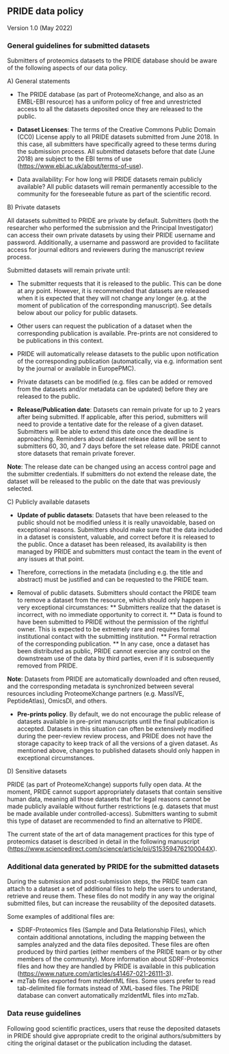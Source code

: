 
## PRIDE data policy
Version 1.0 (May 2022)


### General guidelines for submitted datasets

Submitters of proteomics datasets to the PRIDE database should be aware of the following aspects of our data policy.

A) General statements

* The PRIDE database (as part of ProteomeXchange, and also as an EMBL-EBI resource) has a uniform policy of free and unrestricted access to all the datasets deposited once they are released to the public.

* **Dataset Licenses**: The terms of the Creative Commons Public Domain (CC0) License apply to all PRIDE datasets submitted from June 2018. In this case, all submitters have specifically agreed to these terms during the submission process. All submitted datasets before that date (June 2018) are subject to the EBI terms of use (https://www.ebi.ac.uk/about/terms-of-use).

* Data availability: For how long will PRIDE datasets remain publicly available? All public datasets will remain permanently accessible to the community for the foreseeable future as part of the scientific record.

B) Private datasets

All datasets submitted to PRIDE are private by default. Submitters (both the researcher who performed the submission and the Principal Investigator) can access their own private datasets by using their PRIDE  username and password. Additionally, a username and password are provided to facilitate access for journal editors and reviewers during the manuscript review process.

Submitted datasets will remain private until:

* The submitter requests that it  is released to the public. This can be done at any point. However, it is recommended that datasets are released when it is expected that they will not change any longer  (e.g. at the moment of publication of the corresponding manuscript). See details below about our policy for public datasets.

* Other users can request the publication of a dataset when the corresponding publication is available. Pre-prints are not considered to be publications in this context.

* PRIDE will automatically release datasets to the public upon notification of the  corresponding publication (automatically, via e.g. information sent by the journal or available in EuropePMC).

* Private datasets can be modified (e.g. files can be added or removed from the datasets and/or metadata can be updated) before they are released to the public.

* **Release/Publication date**: Datasets can remain private for up to 2 years after being submitted. If applicable, after this period, submitters will need to provide a tentative date for the release of a given dataset. Submitters will be able to extend this date once the deadline is approaching. Reminders about dataset release dates will be sent to submitters 60, 30, and 7 days before the set release date. PRIDE cannot store datasets that remain private forever.

**Note**: The release date can be changed using an access control page and the submitter credentials. If submitters do not extend the release date, the dataset will be released to the public on the date that was previously selected.

C) Publicly available datasets

* **Update of public datasets**: Datasets that have been released to the public should not be modified unless it is really unavoidable, based on exceptional reasons. Submitters should make sure that the data included in a dataset is consistent, valuable, and correct before it is released to the public. Once a dataset has been released, its availability is then managed by PRIDE and submitters must contact the team in the event of any issues at that point.

* Therefore, corrections in the metadata (including e.g. the title and abstract) must be justified and can be requested to the PRIDE team.

* Removal of  public datasets. Submitters should contact the PRIDE team to remove a dataset from the resource, which should only happen in very exceptional circumstances:
  ** Submitters realize that the dataset is incorrect, with no immediate opportunity to correct it.
  ** Data is found to have been submitted to PRIDE without the permission of the rightful owner. This is expected to be extremely rare and requires formal institutional contact with the submitting institution.
  ** Formal retraction of the corresponding publication.
  ** In any case, once a  dataset has been distributed as public, PRIDE cannot exercise any control on the downstream use of the data by third parties, even if it is subsequently removed from PRIDE.

**Note**: Datasets from PRIDE are automatically downloaded and often reused, and the corresponding metadata is synchronized between  several  resources including ProteomeXchange partners (e.g. MassIVE, PeptideAtlas), OmicsDI, and others.

* **Pre-prints policy**. By default, we do not encourage the public release of datasets available in pre-print manuscripts until the final publication is accepted. Datasets in this situation can often be extensively modified during the peer-review review process, and PRIDE does not have the storage capacity to keep track of all the versions of a given dataset. As mentioned above, changes to published datasets should only happen in exceptional circumstances.


D) Sensitive datasets

PRIDE (as part of ProteomeXchange) supports fully open data. At the moment, PRIDE  cannot support appropriately datasets that contain sensitive human data, meaning all those datasets that for legal reasons cannot be made publicly available without further restrictions (e.g. datasets that must be made available under controlled-access). Submitters wanting to submit this type of dataset are recommended to find an alternative to PRIDE.

The current state of the art of data management practices for this type of proteomics dataset is described in detail in the following manuscript (https://www.sciencedirect.com/science/article/pii/S153594762100044X).


### Additional data generated by PRIDE for the submitted datasets

During the submission and post-submission steps, the PRIDE team can attach to a dataset a set of additional files to help the users to understand, retrieve and reuse them. These files do not modify in any way the original submitted files, but can increase the reusability of the deposited datasets.

Some examples of additional files are:

* SDRF-Proteomics files  (Sample and Data Relationship Files), which contain additional annotations, including the mapping between the samples analyzed and the data files deposited. These files are often produced by third parties (either members of the PRIDE team or by other members of the community). More information about SDRF-Proteomics files and how they are handled by PRIDE is available in this publication (https://www.nature.com/articles/s41467-021-26111-3).
* mzTab files exported from mzIdentML files. Some users prefer to read tab-delimited file formats instead of XML-based files. The PRIDE database can convert automatically mzIdentML files into mzTab.

### Data reuse guidelines

Following good scientific practices, users that reuse the deposited datasets in PRIDE should give appropriate credit to the original authors/submitters by citing the original dataset or the publication including  the dataset.







